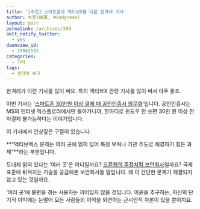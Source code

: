 ```yaml
---
title: '[추천] 스마트폰과 액티브X를 다룬 한겨레 기사'
author: 녹풍(綠風, Windgreen)
layout: post
permalink: /archives/309
aktt_notify_twitter:
  - yes
daumview_id:
  - 37062593
categories:
  - 기타
tags:
  - 생각해 보기
---
```

한겨레가 이런 기사를 많이 써요. 특히 액티브X 관련 기사를 많이 써서 아주 좋죠.

이번 기사는 &#8216;<a href="http://www.hani.co.kr/arti/economy/economy_general/405716.html" target="_blank">스마트폰 30만원 이상 결제 때 공인인증서 의무화</a>&#8216;입니다. 공인인증서는 MS의 인터넷 익스플로러에서만 돌아가니까, 한마디로 윈도우 안 쓰면 30만 원 이상 전자결제 불가능하다는 이야기입니다.

이 기사에서 인상깊은 구절이 있습니다.

**“액티브엑스 문제는 여러 곳에 얽혀 있어 특정 부처나 기관 주도로 해결하기 힘든 과제”**라는 부분입니다.

도대체 얽혀 있다는 &#8216;여러 곳&#8217;은 어디일까요? <a href="http://openweb.or.kr/?p=2537" target="_blank">오픈웹의 주장처럼 보안회사</a>일까요? 국제 표준에 뒤쳐지는 기술을 공급해온 보안회사들 말입니다. 왜 이 간단한 문제가 해결되지 않고 있는 것일까요.

&#8216;여러 곳&#8217;에 불편을 겪는 사용자는 끼어있지 않을 것입니다. 이윤을 추구하는, 자신의 단기적 이익에는 눈멀어 모든 사람들의 이익을 외면하는 근시안적 자본이 있을 뿐이지요.